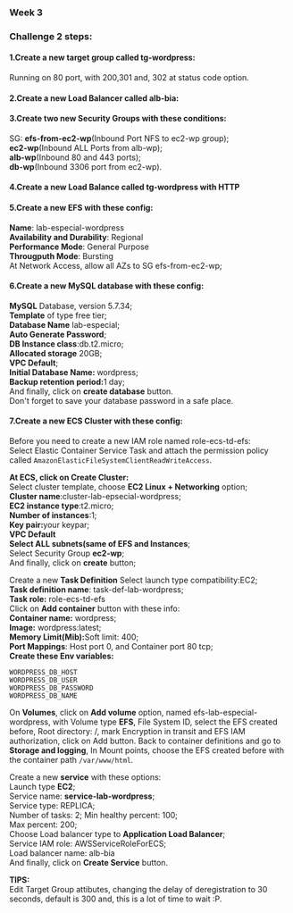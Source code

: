 ### Week 3

### Challenge 2 steps:

#### 1.Create a new target group called tg-wordpress:
Running on 80 port, with 200,301 and, 302 at status code option.
#### 2.Create a new Load Balancer called alb-bia:

#### 3.Create two new Security Groups with these conditions:

SG: 
<b>efs-from-ec2-wp</b>(Inbound Port NFS to ec2-wp group);      
<b>ec2-wp</b>(Inbound ALL Ports from alb-wp);      
<b>alb-wp</b>(Inbound 80 and 443 ports);     
<b>db-wp</b>(Inbound 3306 port from ec2-wp).

#### 4.Create a new Load Balance called tg-wordpress with HTTP

#### 5.Create a new EFS with these config:
<b>Name</b>: lab-especial-wordpress        
<b>Availability and Durability</b>: Regional       
<b>Performance Mode</b>: General Purpose       
<b>Througputh Mode</b>: Bursting       
At Network Access, allow all AZs to SG efs-from-ec2-wp;     

#### 6.Create a new MySQL database with these config:
<b>MySQL</b> Database, version 5.7.34;      
<b>Template</b> of type free tier;      
<b>Database Name</b> lab-especial;      
<b>Auto Generate Password</b>;      
<b>DB Instance class</b>:db.t2.micro;       
<b>Allocated storage</b> 20GB;      
<b>VPC Default</b>;     
<b>Initial Database Name: </b>wordpress;     
<b>Backup retention period:</b>1 day;       
And finally, click on <b>create database</b> button.        
Don't forget to save your database password in a safe place.

#### 7.Create a new ECS Cluster with these config:
Before you need to create a new IAM role named role-ecs-td-efs:      
Select Elastic Container Service Task and attach the permission policy called  ```AmazonElasticFileSystemClientReadWriteAccess```.

<b>At ECS, click on Create Cluster:</b>     
Select cluster template, choose <b>EC2 Linux + Networking</b> option;       
<b>Cluster name</b>:cluster-lab-epsecial-wordpress;     
<b>EC2 instance type</b>:t2.micro;      
<b>Number of instances</b>:1;       
<b>Key pair:</b>your keypar;        
<b>VPC Default</b>      
<b>Select ALL subnets(same of EFS and Instances</b>;      
Select Security Group <b>ec2-wp</b>;        
And finally, click on <b>create</b> button;     

Create a new <b>Task Definition</b> 
Select launch type compatibility:EC2;       
<b>Task definition name</b>: task-def-lab-wordpress;        
<b>Task role:</b> role-ecs-td-efs     
Click on <b>Add container</b> button with these info:       
<b>Container name:</b> wordpress;               
<b>Image:</b> wordpress:latest;      
<b>Memory Limit(Mib):</b>Soft limit: 400;        
<b>Port Mappings</b>: Host port 0, and Container port 80 tcp;     
<b>Create these Env variables:</b>      
```
WORDPRESS_DB_HOST   
WORDPRESS_DB_USER   
WORDPRESS_DB_PASSWORD      
WORDPRESS_DB_NAME   
```
On <b>Volumes</b>, click on <b>Add volume</b> option, named efs-lab-especial-wordpress, with Volume type <b>EFS</b>, File System ID, select the EFS created before, Root directory: /, mark Encryption in transit and EFS IAM authorization, click on Add button.
Back to container definitions and go to <b>Storage and logging</b>, In Mount points, choose the EFS created before with the container path ```/var/www/html```.

Create a new <b>service</b> with these options:     
Launch type <b>EC2</b>;     
Service name: <b>service-lab-wordpress</b>;     
Service type: REPLICA;      
Number of tasks: 2;
Min healthy percent: 100;        
Max percent: 200;       
Choose Load balancer type to <b>Application Load Balancer</b>;      
Service IAM role: AWSServiceRoleForECS;     
Load balancer name: alb-bia     
And finally, click on <b>Create Service</b> button.

<b>TIPS:</b>        
Edit Target Group attibutes, changing the delay of deregistration to 30 seconds, default is 300 and, this is a lot of time to wait :P.


